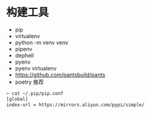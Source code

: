 # 构建工具

- pip
- virtualenv
- python -m venv venv
- pipenv
- dephell
- pyenv
- pyenv virtualenv
- https://github.com/pantsbuild/pants
- poetry 推荐

```bash
> cat ~/.pip/pip.conf
[global]
index-url = https://mirrors.aliyun.com/pypi/simple/
```

